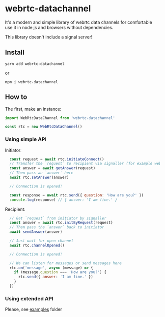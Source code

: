 # webrtc-datachannel

It's a modern and simple library of webrtc data channels for comfortable use it in node js and browsers without dependencies.

This library doesn't include a signal server!

## Install

```
yarn add webrtc-datachannel
```
or
```
npm i webrtc-datachannel
```

## How to
The first, make an instance:
```javascript
import WebRtcDataChannel from 'webrtc-datachannel'

const rtc = new WebRtcDataChannel()
```

### Using simple API

Initiator:
```javascript
  const request = await rtc.initiateConnect()
  // Transfer the `request` to recipient via signaller (for example web-server or qr code)
  const answer = await getAnswer(request)
  // Then pass an `answer` here
  await rtc.setAnswer(answer)

  // Connection is opened!

  const response = await rtc.send({ question: 'How are you?' })
  console.log(response) // { answer: 'I am fine.' }
```

Recipient:
```javascript
  // Get `request` from initiator by signaller
  const answer = await rtc.initByRequest(request)
  // Then pass the `answer` back to initiator
  await sendAnswer(answer)

  // Just wait for open channel
  await rtc.channelOpened()

  // Connection is opened!

  // We can listen for messages or send messages here
  rtc.on('message', async (message) => {
    if (message.question === 'How are you?') {
      rtc.send({ answer: 'I am fine.' })
    }
  })
```

### Using extended API
Please, see [examples](#) folder